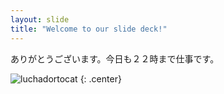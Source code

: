 ```yaml
---
layout: slide
title: "Welcome to our slide deck!"
---
```


ありがとうございます。今日も２２時まで仕事です。

![luchadortocat](https://octodex.github.com/images/luchadortocat.png)
{: .center}
